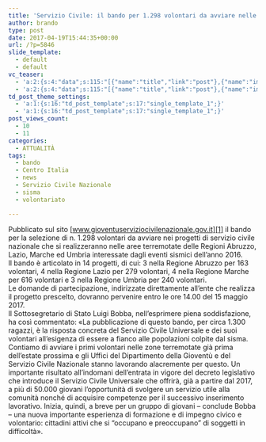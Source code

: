 ```yaml
---
title: 'Servizio Civile: il bando per 1.298 volontari da avviare nelle zone colpite dal sisma del centro Italia'
author: brando
type: post
date: 2017-04-19T15:44:35+00:00
url: /?p=5846
slide_template:
  - default
  - default
vc_teaser:
  - 'a:2:{s:4:"data";s:115:"[{"name":"title","link":"post"},{"name":"image","image":"featured","link":"none"},{"name":"text","mode":"excerpt"}]";s:7:"bgcolor";s:0:"";}'
  - 'a:2:{s:4:"data";s:115:"[{"name":"title","link":"post"},{"name":"image","image":"featured","link":"none"},{"name":"text","mode":"excerpt"}]";s:7:"bgcolor";s:0:"";}'
td_post_theme_settings:
  - 'a:1:{s:16:"td_post_template";s:17:"single_template_1";}'
  - 'a:1:{s:16:"td_post_template";s:17:"single_template_1";}'
post_views_count:
  - 10
  - 11
categories:
  - ATTUALITÀ
tags:
  - bando
  - Centro Italia
  - news
  - Servizio Civile Nazionale
  - sisma
  - volontariato

---
```

Pubblicato sul sito [www.gioventuserviziocivilenazionale.gov.it][1] il bando per la selezione di n. 1.298 volontari da avviare nei progetti di servizio civile nazionale che si realizzeranno nelle aree terremotate delle Regioni Abruzzo, Lazio, Marche ed Umbria interessate dagli eventi sismici dell’anno 2016.  
Il bando è articolato in 14 progetti, di cui: 3 nella Regione Abruzzo per 163 volontari, 4 nella Regione Lazio per 279 volontari, 4 nella Regione Marche per 616 volontari e 3 nella Regione Umbria per 240 volontari.  
Le domande di partecipazione, indirizzate direttamente all’ente che realizza il progetto prescelto, dovranno pervenire entro le ore 14.00 del 15 maggio 2017.  
Il Sottosegretario di Stato Luigi Bobba, nell’esprimere piena soddisfazione, ha così commentato: «La pubblicazione di questo bando, per circa 1.300 ragazzi, è la risposta concreta del Servizio Civile Universale e dei suoi volontari all’esigenza di essere a fianco alle popolazioni colpite dal sisma. Contiamo di avviare i primi volontari nelle zone terremotate già prima dell’estate prossima e gli Uffici del Dipartimento della Gioventù e del Servizio Civile Nazionale stanno lavorando alacremente per questo. Un importante risultato all’indomani dell’entrata in vigore del decreto legislativo che introduce il Servizio Civile Universale che offrirà, già a partire dal 2017, a più di 50.000 giovani l’opportunità di svolgere un servizio utile alla comunità nonché di acquisire competenze per il successivo inserimento lavorativo. Inizia, quindi, a breve per un gruppo di giovani &#8211; conclude Bobba &#8211; una nuova importante esperienza di formazione e di impegno civico e volontario: cittadini attivi che si “occupano e preoccupano” di soggetti in difficoltà».

 [1]: https://www.gioventuserviziocivilenazionale.gov.it